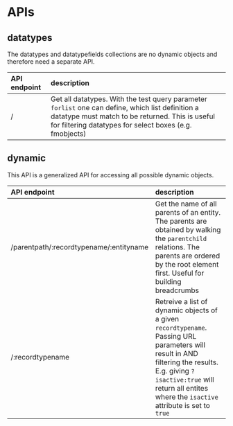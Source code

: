 # APIs

## datatypes

The datatypes and datatypefields collections are no dynamic objects and therefore need a separate API.

|API endpoint|description|
|:---|:---|
|/|Get all datatypes. With the test query parameter ```forlist``` one can define, which list definition a datatype must match to be returned. This is useful for filtering datatypes for select boxes (e.g. fmobjects)|

## dynamic

This API is a generalized API for accessing all possible dynamic objects.

|API endpoint|description|
|:---|:---|
|/parentpath/:recordtypename/:entityname|Get the name of all parents of an entity. The parents are obtained by walking the ```parentchild``` relations. The parents are ordered by the root element first. Useful for building breadcrumbs|
|/:recordtypename|Retreive a list of dynamic objects of a given ```recordtypename```. Passing URL parameters will result in AND filtering the results. E.g. giving ```?isactive:true``` will return all entites where the ```isactive``` attribute is set to ```true```|
